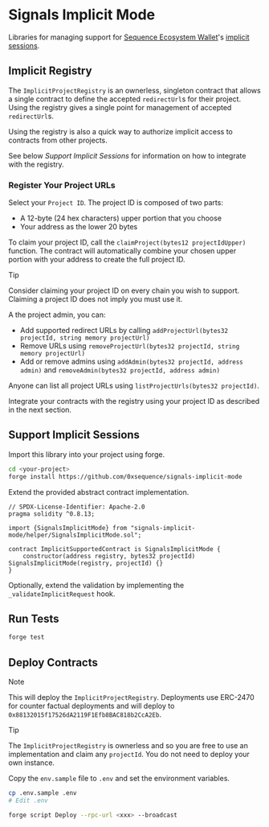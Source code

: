 # Signals Implicit Mode

Libraries for managing support for [Sequence Ecosystem Wallet](https://github.com/0xsequence/sequence-v3)'s [implicit sessions](https://github.com/0xsequence/sequence-v3/blob/master/docs/SESSIONS.md).

## Implicit Registry

The `ImplicitProjectRegistry` is an ownerless, singleton contract that allows a single contract to define the accepted `redirectUrl`s for their project. Using the registry gives a single point for management of accepted `redirectUrl`s. 

Using the registry is also a quick way to authorize implicit access to contracts from other projects. 

See below *Support Implicit Sessions* for information on how to integrate with the registry. 

### Register Your Project URLs

Select your `Project ID`. The project ID is composed of two parts:
- A 12-byte (24 hex characters) upper portion that you choose
- Your address as the lower 20 bytes

To claim your project ID, call the `claimProject(bytes12 projectIdUpper)` function. The contract will automatically combine your chosen upper portion with your address to create the full project ID.

> [!TIP]
> Consider claiming your project ID on every chain you wish to support. Claiming a project ID does not imply you must use it.

A the project admin, you can:
- Add supported redirect URLs by calling `addProjectUrl(bytes32 projectId, string memory projectUrl)`
- Remove URLs using `removeProjectUrl(bytes32 projectId, string memory projectUrl)`
- Add or remove admins using `addAdmin(bytes32 projectId, address admin)` and `removeAdmin(bytes32 projectId, address admin)`

Anyone can list all project URLs using `listProjectUrls(bytes32 projectId)`.

Integrate your contracts with the registry using your project ID as described in the next section.

## Support Implicit Sessions

Import this library into your project using forge.

```sh
cd <your-project>
forge install https://github.com/0xsequence/signals-implicit-mode
```

Extend the provided abstract contract implementation.

```solidity
// SPDX-License-Identifier: Apache-2.0
pragma solidity ^0.8.13;

import {SignalsImplicitMode} from "signals-implicit-mode/helper/SignalsImplicitMode.sol";

contract ImplicitSupportedContract is SignalsImplicitMode {
    constructor(address registry, bytes32 projectId) SignalsImplicitMode(registry, projectId) {}
}
```

Optionally, extend the validation by implementing the `_validateImplicitRequest` hook.

## Run Tests

```sh
forge test
```

## Deploy Contracts

> [!NOTE]
> This will deploy the `ImplicitProjectRegistry`. Deployments use ERC-2470 for counter factual deployments and will deploy to `0x88132015f17526dA2119F1Efb8BAC818b2CcA2Eb`.

> [!TIP]
> The `ImplicitProjectRegistry` is ownerless and so you are free to use an implementation and claim any `projectId`. You do not need to deploy your own instance.

Copy the `env.sample` file to `.env` and set the environment variables.

```sh
cp .env.sample .env
# Edit .env
```

```sh
forge script Deploy --rpc-url <xxx> --broadcast
```
